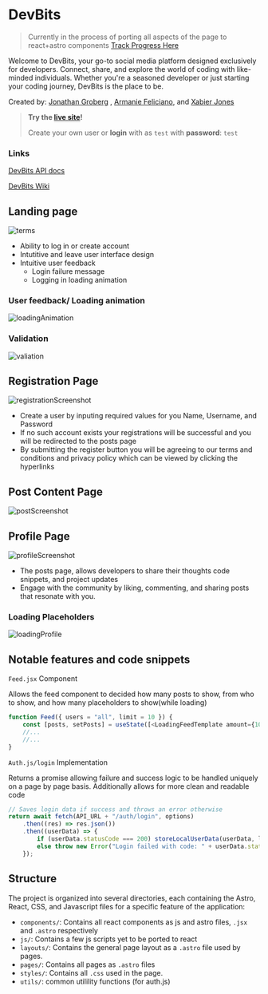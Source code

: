# DevBits

> Currently in the process of porting all aspects of the page to react+astro components [Track Progress Here](https://github.com/users/JonCGroberg/projects/9)

Welcome to DevBits, your go-to social media platform designed exclusively for developers. Connect, share, and explore the world of coding with like-minded individuals. Whether you're a seasoned developer or just starting your coding journey, DevBits is the place to be.

Created by: [Jonathan Groberg](https://github.com/joncgroberg)
, [Armanie Feliciano](https://github.com/MrRobut98), and [Xabier Jones](https://github.com/l3tsgititzay)

> **Try the [live site](https://devbits-frontend.netlify.app/)!**
>
> Create your own user or **login** with as `test` with **password**: `test`

### Links

[DevBits API docs](http://microbloglite.us-east-2.elasticbeanstalk.com/docs/)

[DevBits Wiki](https://github.com/JonCGroberg/microbloglite-capstone-starter/wiki/)

## Landing page

![terms](./images/landing&login.png)

- Ability to log in or create account
- Intutitive and leave user interface design
- Intuitive user feedback
  - Login failure message
  - Logging in loading animation

### User feedback/ Loading animation

![loadingAnimation](images/loading%20animation.gif)

### Validation

![valiation](./images/validation.png)

## Registration Page

![registrationScreenshot](./images/register.png)

- Create a user by inputing required values for you Name, Username, and Password
- If no such account exists your registrations will be successful and you will be redirected to the posts page
- By submitting the register button you will be agreeing to our terms and conditions and privacy policy which can be viewed by clicking the hyperlinks

## Post Content Page

![postScreenshot](/images/feed.png)

## Profile Page

![profileScreenshot](/images/profile.png)

- The posts page, allows developers to share their thoughts code snippets, and project updates
- Engage with the community by liking, commenting, and sharing posts that resonate with you.

### Loading Placeholders

![loadingProfile](./images/placeholders.png)

## Notable features and code snippets

`Feed.jsx` Component

Allows the feed component to decided how many posts to show, from who to show, and how many placeholders to show(while loading)

```javascript
function Feed({ users = "all", limit = 10 }) {
	const [posts, setPosts] = useState([<LoadingFeedTemplate amount={10} />]);
	//...
	//...
}
```

`Auth.js/login` Implementation

Returns a promise allowing failure and success logic to be handled uniquely on a page by page basis. Additionally allows for more clean and readable code

```javascript
// Saves login data if success and throws an error otherwise
return await fetch(API_URL + "/auth/login", options)
	.then((res) => res.json())
	.then((userData) => {
		if (userData.statusCode === 200) storeLocalUserData(userData, loginData);
		else throw new Error("Login failed with code: " + userData.statusCode);
	});
```

## Structure

The project is organized into several directories, each containing the Astro, React, CSS, and Javascript files for a specific feature of the application:

- `components/`: Contains all react components as js and astro files, `.jsx` and `.astro` respectively
- `js/`: Contains a few js scripts yet to be ported to react
- `layouts/`: Contains the general page layout as a `.astro` file used by pages.
- `pages/`: Contains all pages as `.astro` files
- `styles/`: Contains all `.css` used in the page.
- `utils/`: common utilility functions (for auth.js)
